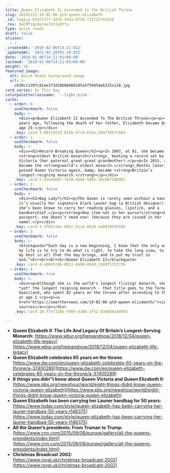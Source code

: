 ```yaml
---
title: Queen Elizabeth Ii Ascended to the British Throne
slug: 20191222-19-02-06-qtd-queen-elizabeth
_id: legacy-bfd2727f-2d35-435a-bf24-722f15741d16
_rev: 0aCMfzqL0erea7otJy0Yfu
type: quick_reads
draft: false
aliases:
  - /
_createdAt: '2019-02-06T14:21:01Z'
_updatedAt: '2021-03-28T01:10:05Z'
date: '2019-02-06T14:21:01+00:00'
lastmod: '2019-02-06T14:21:01+00:00'
weight: 50
featured_image:
  alt: Quick Reads background image
  url: >-
    c639cc1397c81ee373d29b684682d5a5f59454e6225x128.jpg
card_series: On This Day
colorpaletteclassname: '--light-pink'
cards:
  - order: 0
    useCheckmark: false
    body: >-
      <div><p>Queen Elizabeth II Ascended To The British Throne</p><p></p><p>67
      years ago, following the death of her father, Elizabeth became Queen at
      age 25.</p></div>
    _key: card-1-00fc9f2d-815b-47c9-b35e-28af785fc6b4
  - order: 1
    useCheckmark: false
    body: >-
      <div><h2>Record-Breaking Queen</h2><p>In 2007, at 81, she became the
      <strong>oldest British monarch</strong>, beating a record set by Queen
      Victoria (her paternal great-great-grandmother).</p><p>In 2015, at 88, she
      became the <strong>world’s oldest monarch.</strong>_Months later, she
      passed Queen Victoria again, &amp; became <strong>Britain’s
      longest-reigning monarch.</strong></p></div>
    _key: card-2-d2ede607-7e58-4404-9482-38c06730b9bf
  - order: 2
    useCheckmark: false
    body: >-
      <div><h2>Bag Lady?</h2><p>The Queen is rarely seen without a handbag and
      it’s usually her signature black Launer bag (a British designer), in which
      she’s been known to carry her reading glasses, lipstick, and a
      handkerchief.</p><p><strong>One item not in her purse?</strong><br>A
      passport; she doesn’t need one! (because they are issued in her
      name).</p></div>
    _key: card-3-3f85cdee-662c-41cd-8628-ee081093558b
  - order: 3
    useCheckmark: false
    body: >-
      <blockquote>“Each day is a new beginning, I know that the only way to live
      my life is to try to do what is right, to take the long view, to give of
      my best in all that the day brings, and to put my trust in
      God.”<br><br><br><br>Queen Elizabeth II</blockquote>
    _key: card-4-ab84fc86-0012-4a90-854d-2189f135f736
  - order: 4
    useCheckmark: true
    body: >-
      <div><p>Although she is the world's longest (living) monarch, she is not
      *yet* the longest reigning monarch - that title goes to the former King of
      Swaziland, who spent 82 years on the throne after ascending to the thrown
      at age 1.</p><p><a
      href="https://smarthernews.com/19-02-06-qtd-queen-elizabeth/">view
      sources</a></p></div>
    _key: card-10-f7ef319b-f0b9-4386-af52-83804924e95b

---
```

* **Queen Elizabeth II: The Life And Legacy Of Britain’s Longest-Serving Monarch:** [https://www.wbur.org/hereandnow/2018/12/04/queen-elizabeth-life-legacy](https://www.wbur.org/hereandnow/2018/12/04/queen-elizabeth-life-legacy)
* **Queen Elizabeth celebrates 65 years on the throne:**  
[https://www.dw.com/en/queen-elizabeth-celebrates-65-years-on-the-throne/a-37400289](https://www.dw.com/en/queen-elizabeth-celebrates-65-years-on-the-throne/a-37400289)
* **8 things you didn”t know about Queen Victoria and Queen Elizabeth II:**  
[https://www.pbs.org/newshour/world/eight-things-didnt-know-queen-victoria-queen-elizabeth](https://www.pbs.org/newshour/world/eight-things-didnt-know-queen-victoria-queen-elizabeth)
* **Queen Elizabeth has been carrying her Launer handbag for 50 years:**  
[https://www.today.com/style/queen-elizabeth-has-been-carrying-her-launer-handbag-50-years-t146375](https://www.today.com/style/queen-elizabeth-has-been-carrying-her-launer-handbag-50-years-t146375)
* **All the Queen’s presidents: From Truman to Trump:** [https://www.cnn.com/2015/09/08/europe/gallery/all-the-queens-presidents/index.html](https://www.cnn.com/2015/09/08/europe/gallery/all-the-queens-presidents/index.html)
* **Christmas Broadcast 2002:**  
[https://www.royal.uk/christmas-broadcast-2002](https://www.royal.uk/christmas-broadcast-2002)